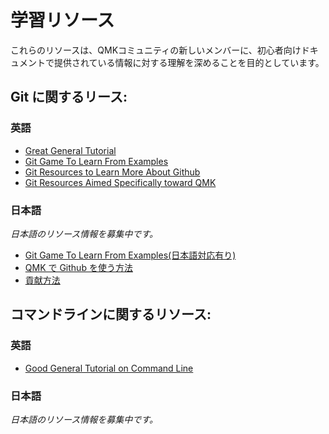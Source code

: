 # 学習リソース

<!---
  grep --no-filename "^[ ]*git diff" docs/ja/*.md | sh
  original document: ed0575fc8:docs/newbs_learn_more_resources.md
  git diff ed0575fc8 HEAD docs/newbs_learn_more_resources.md | cat
-->

これらのリソースは、QMKコミュニティの新しいメンバーに、初心者向けドキュメントで提供されている情報に対する理解を深めることを目的としています。

## Git に関するリース:

### 英語

* [Great General Tutorial](https://www.codecademy.com/learn/learn-git)
* [Git Game To Learn From Examples](https://learngitbranching.js.org/)
* [Git Resources to Learn More About Github](getting_started_github.md)
* [Git Resources Aimed Specifically toward QMK](contributing.md)

### 日本語

_日本語のリソース情報を募集中です。_

* [Git Game To Learn From Examples(日本語対応有り)](https://learngitbranching.js.org/)
* [QMK で Github を使う方法](ja/getting_started_github.md)
* [貢献方法](ja/contributing.md)

## コマンドラインに関するリソース:

### 英語

* [Good General Tutorial on Command Line](https://www.codecademy.com/learn/learn-the-command-line)

### 日本語

_日本語のリソース情報を募集中です。_

